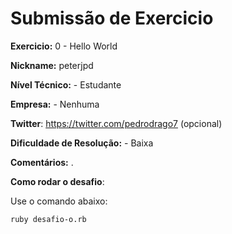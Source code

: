 # Submissão de Exercicio

**Exercicio:** 0 - Hello World

**Nickname:** peterjpd

**Nível Técnico:** - Estudante

**Empresa:** - Nenhuma

**Twitter**: https://twitter.com/pedrodrago7 (opcional)

**Dificuldade de Resolução:** - Baixa

**Comentários:** .

**Como rodar o desafio**: 

Use o comando abaixo: 
```bash
ruby desafio-o.rb
```